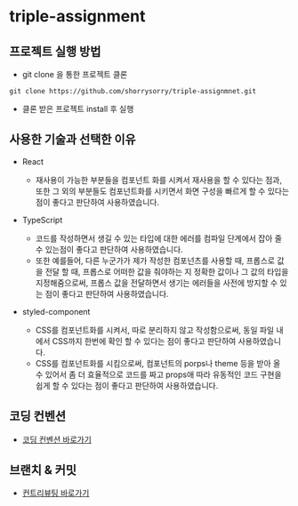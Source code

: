# triple-assignment

## 프로젝트 실행 방법

- git clone 을 통한 프로젝트 클론

```
git clone https://github.com/shorrysorry/triple-assignmnet.git
```

- 클론 받은 프로젝트 install 후 실행

## 사용한 기술과 선택한 이유

- React

  - 재사용이 가능한 부분들을 컴포넌트 화를 시켜서 재사용을 할 수 있다는 점과, 또한 그 외의 부분들도 컴포넌트화를 시키면서 화면 구성을 빠르게 할 수 있다는 점이 좋다고 판단하여 사용하였습니다.

- TypeScript

  - 코드를 작성하면서 생길 수 있는 타입에 대한 에러를 컴파일 단계에서 잡아 줄 수 있는점이 좋다고 판단하여 사용하였습니다.
  - 또한 예를들어, 다른 누군가가 제가 작성한 컴포넌츠를 사용할 때, 프롭스로 값을 전달 할 때, 프롭스로 어떠한 값을 줘야하는 지 정확한 값이나 그 값의 타입을 지정해줌으로써, 프롭스 값을 전달하면서 생기는 에러들을 사전에 방지할 수 있는 점이 좋다고 판단하여 사용하였습니다.

- styled-component
  - CSS를 컴포넌트화를 시켜서, 따로 분리하지 않고 작성함으로써, 동일 파일 내에서 CSS까지 한번에 확인 할 수 있다는 점이 좋다고 판단하여 사용하였습니다.
  - CSS를 컴포넌트화를 시킴으로써, 컴포넌트의 porps나 theme 등을 받아 올 수 있어서 좀 더 효율적으로 코드를 짜고 props애 따라 유동적인 코드 구현을 쉽게 할 수 있다는 점이 좋다고 판단하여 사용하였습니다.

## 코딩 컨벤션

- [코딩 컨벤션 바로가기](https://github.com/shorrysorry/triple-assignmnet/blob/develop/CODING-CONVENTION.md)

## 브랜치 & 커밋

- [컨트리뷰팅 바로가기](https://github.com/shorrysorry/triple-assignmnet/blob/develop/CONTRIBUTING.md)
